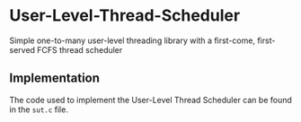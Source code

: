 # User-Level-Thread-Scheduler
Simple one-to-many user-level threading library with a first-come, first-served FCFS thread scheduler

## Implementation
The code used to implement the User-Level Thread Scheduler can be found in the ```sut.c``` file.
